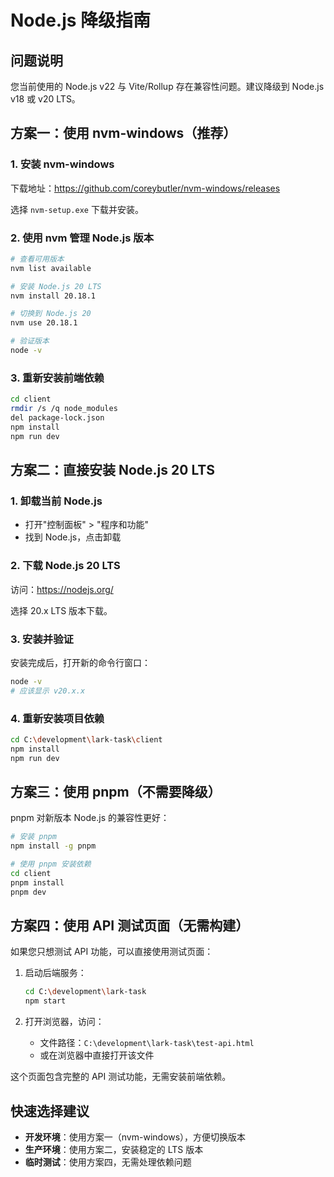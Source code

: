 # Node.js 降级指南

## 问题说明
您当前使用的 Node.js v22 与 Vite/Rollup 存在兼容性问题。建议降级到 Node.js v18 或 v20 LTS。

## 方案一：使用 nvm-windows（推荐）

### 1. 安装 nvm-windows
下载地址：https://github.com/coreybutler/nvm-windows/releases

选择 `nvm-setup.exe` 下载并安装。

### 2. 使用 nvm 管理 Node.js 版本
```bash
# 查看可用版本
nvm list available

# 安装 Node.js 20 LTS
nvm install 20.18.1

# 切换到 Node.js 20
nvm use 20.18.1

# 验证版本
node -v
```

### 3. 重新安装前端依赖
```bash
cd client
rmdir /s /q node_modules
del package-lock.json
npm install
npm run dev
```

## 方案二：直接安装 Node.js 20 LTS

### 1. 卸载当前 Node.js
- 打开"控制面板" > "程序和功能"
- 找到 Node.js，点击卸载

### 2. 下载 Node.js 20 LTS
访问：https://nodejs.org/

选择 20.x LTS 版本下载。

### 3. 安装并验证
安装完成后，打开新的命令行窗口：
```bash
node -v
# 应该显示 v20.x.x
```

### 4. 重新安装项目依赖
```bash
cd C:\development\lark-task\client
npm install
npm run dev
```

## 方案三：使用 pnpm（不需要降级）

pnpm 对新版本 Node.js 的兼容性更好：

```bash
# 安装 pnpm
npm install -g pnpm

# 使用 pnpm 安装依赖
cd client
pnpm install
pnpm dev
```

## 方案四：使用 API 测试页面（无需构建）

如果您只想测试 API 功能，可以直接使用测试页面：

1. 启动后端服务：
   ```bash
   cd C:\development\lark-task
   npm start
   ```

2. 打开浏览器，访问：
   - 文件路径：`C:\development\lark-task\test-api.html`
   - 或在浏览器中直接打开该文件

这个页面包含完整的 API 测试功能，无需安装前端依赖。

## 快速选择建议

- **开发环境**：使用方案一（nvm-windows），方便切换版本
- **生产环境**：使用方案二，安装稳定的 LTS 版本
- **临时测试**：使用方案四，无需处理依赖问题